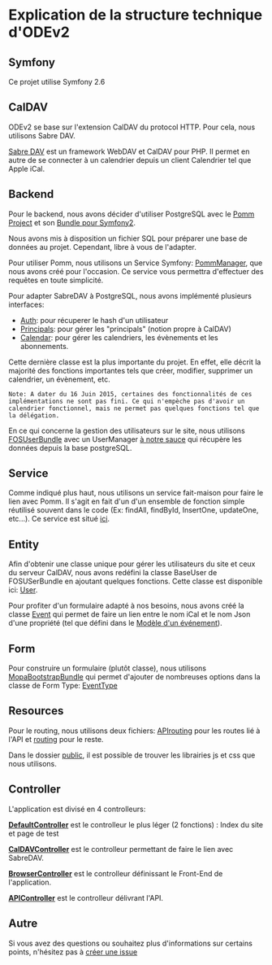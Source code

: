 # Explication de la structure technique d'ODEv2

## Symfony

Ce projet utilise Symfony 2.6

## CalDAV

ODEv2 se base sur l'extension CalDAV du protocol HTTP. Pour cela, nous utilisons Sabre DAV.

[Sabre DAV](https://github.com/fruux/sabre-dav) est un framework WebDAV et CalDAV pour PHP. Il permet en autre de se connecter à un calendrier depuis un client Calendrier tel que Apple iCal.

## Backend

Pour le backend, nous avons décider d'utiliser PostgreSQL avec le [Pomm Project](https://github.com/pomm-project) et son [Bundle pour Symfony2](https://github.com/pomm-project/pomm-bundle).

Nous avons mis à disposition un fichier SQL pour préparer une base de données au projet. Cependant, libre à vous de l'adapter.

Pour utiliser Pomm, nous utilisons un Service Symfony: [PommManager](../src/AppBundle/Service/PommManager.php), que nous avons créé pour l'occasion. Ce service vous permettra d'effectuer des requêtes en toute simplicité.

Pour adapter SabreDAV à PostgreSQL, nous avons implémenté plusieurs interfaces:

* [Auth](../src/AppBundle/Backend/CalDAV/Auth.php): pour récuperer le hash d'un utilisateur
* [Principals](../src/AppBundle/Backend/CalDAV/Principals.php): pour gérer les "principals" (notion propre à CalDAV)
* [Calendar](../src/AppBundle/Backend/CalDAV/Calendar.php): pour gérer les calendriers, les évènements et les abonnements.

Cette dernière classe est la plus importante du projet. En effet, elle décrit la majorité des fonctions importantes tels que créer, modifier, supprimer un calendrier, un évènement, etc.

`Note: A dater du 16 Juin 2015, certaines des fonctionnalités de ces implémentations ne sont pas fini. Ce qui n'empèche pas d'avoir un calendrier fonctionnel, mais ne permet pas quelques fonctions tel que la délégation.`

En ce qui concerne la gestion des utilisateurs sur le site, nous utilisons [FOSUserBundle](https://github.com/FriendsOfSymfony/FOSUserBundle) avec un UserManager [à notre sauce](src/AppBundle/Backend/Users/UserManager.php) qui récupère les données depuis la base postgreSQL.

## Service

Comme indiqué plus haut, nous utilisons un service fait-maison pour faire le lien avec Pomm. Il s'agit en fait d'un d'un ensemble de fonction simple réutilisé souvent dans le code (Ex: findAll, findById, InsertOne, updateOne, etc...). Ce service est situé [ici](../src/AppBundle/Service/PommManager.php).

## Entity

Afin d'obtenir une classe unique pour gérer les utilisateurs du site et ceux du serveur CalDAV, nous avons redéfini la classe BaseUser de FOSUSerBundle en ajoutant quelques fonctions. Cette classe est disponible ici: [User](../src/AppBundle/Entity/User.php).

Pour profiter d'un formulaire adapté à nos besoins, nous avons créé la classe [Event](../src/AppBundle/Entity/Event.php) qui permet de faire un lien entre le nom iCal et le nom Json d'une propriété (tel que défini dans le [Modèle d'un événement](../doc/Thibaud_Printemps2015/Modele_Evenement.md)).

## Form

Pour construire un formulaire (plutôt classe), nous utilisons [MopaBootstrapBundle](https://github.com/phiamo/MopaBootstrapBundle) qui permet d'ajouter de nombreuses options dans la classe de Form Type: [EventType](../src/AppBundle/Form/Type/EventType.php)

## Resources

Pour le routing, nous utilisons deux fichiers: [APIrouting](../src/AppBundle/Resources/config/APIrouting.yml) pour les routes lié à l'API et [routing](../src/AppBundle/Resources/config/routing.yml) pour le reste.

Dans le dossier [public](../src/AppBundle/Resources/public/), il est possible de trouver les librairies js et css que nous utilisons.

## Controller

L'application est divisé en 4 controlleurs:

**[DefaultController](../src/AppBundle/Controller/DefaultController.php)** est le controlleur le plus léger (2 fonctions) : Index du site et page de test

**[CalDAVController](../src/AppBundle/Controller/CalDAVController.php)** est le controlleur permettant de faire le lien avec SabreDAV.

**[BrowserController](../src/AppBundle/Controller/BrowserController.php)** est le controlleur définissant le Front-End de l'application.

**[APIController](../src/AppBundle/Controller/APIController)** est le controlleur délivrant l'API.


## Autre

Si vous avez des questions ou souhaitez plus d'informations sur certains points, n'hésitez pas à [créer une issue](https://github.com/LiberTIC/ODEV2/issues)

